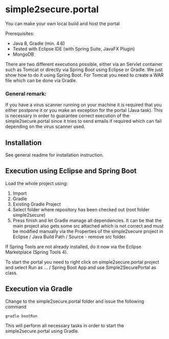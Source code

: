 # simple2secure.portal

You can make your own local build and host the portal 

Prerequisites:

- Java 8, Gradle (min. 4.6)
- Tested with Eclipse IDE (with Spring Suite, JavaFX Plugin)
- MongoDB 

There are two different executions possible, either via an Servlet container such as Tomcat or directly via Spring Boot using Eclipse or Gradle.
We just show how to do it using Spring Boot. For Tomcat you need to create a WAR file which can be done via Gradle.

### General remark:

If you have a virus scanner running on your machine it is required that you either postpone it or you make an exception for the portal (Java task).
This is necessary in order to guarantee correct execution of the simple2secure.portal since it tries to send emails if required which can fail 
depending on the virus scanner used. 

## Installation

See general readme for installation instruction. 


## Execution using Eclipse and Spring Boot

Load the whole project using:
 
1) Import 
2) Gradle
3) Existing Gradle Project
4) Select folder where repository has been checked out (root folder simple2secure)
5) Press finish and let Gradle manage all dependencies. It can be that the main project also gets some src attached which is not correct and must be modified manually via the Properties of the simple2secure project in Eclipse / Java Build Path / Source - remove src folder.

If Spring Tools are not already installed, do it now via the Eclipse Marketplace (Spring Tools 4).

To start the portal you need to right click on simple2secure.portal project and select Run as ... / Spring Boot App and use Simple2SecurePortal as class.

## Execution via Gradle

Change to the simple2secure.portal folder and issue the following command

```
gradle bootRun
```

This will perform all necessary tasks in order to start the simple2secure.portal using Gradle.